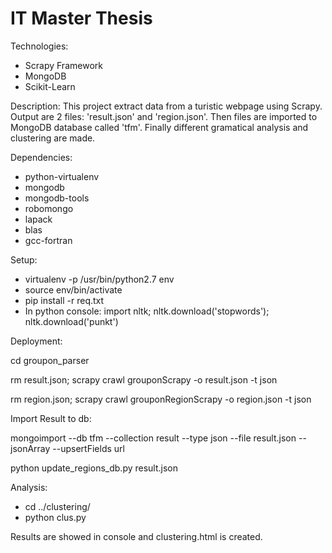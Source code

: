 # IT Master Thesis

Technologies:
- Scrapy Framework
- MongoDB
- Scikit-Learn

Description:
This project extract data from a turistic webpage using Scrapy. Output are 2 files: 'result.json' and 'region.json'. Then files are imported to MongoDB database called 'tfm'. Finally different gramatical analysis and clustering are made.

Dependencies:
- python-virtualenv
- mongodb 
- mongodb-tools 
- robomongo
- lapack 
- blas 
- gcc-fortran

Setup:
- virtualenv -p /usr/bin/python2.7 env
- source env/bin/activate
- pip install -r req.txt
- In python console: import nltk; nltk.download('stopwords'); nltk.download('punkt')

Deployment:

cd groupon_parser

rm result.json; scrapy crawl grouponScrapy -o result.json -t json

rm region.json; scrapy crawl grouponRegionScrapy -o region.json -t json


Import Result to db:

mongoimport --db tfm --collection result --type json --file result.json --jsonArray --upsertFields url

python update_regions_db.py result.json


Analysis:
- cd ../clustering/
- python clus.py

Results are showed in console and clustering.html is created.
